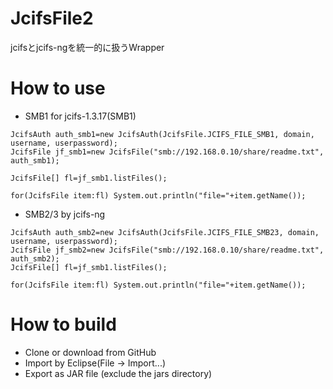# JcifsFile2

jcifsとjcifs-ngを統一的に扱うWrapper


# How to use

- SMB1 for jcifs-1.3.17(SMB1)

```
JcifsAuth auth_smb1=new JcifsAuth(JcifsFile.JCIFS_FILE_SMB1, domain, username, userpassword);
JcifsFile jf_smb1=new JcifsFile("smb://192.168.0.10/share/readme.txt", auth_smb1);

JcifsFile[] fl=jf_smb1.listFiles();

for(JcifsFile item:fl) System.out.println("file="+item.getName());
```

- SMB2/3 by jcifs-ng

```
JcifsAuth auth_smb2=new JcifsAuth(JcifsFile.JCIFS_FILE_SMB23, domain, username, userpassword);
JcifsFile jf_smb2=new JcifsFile("smb://192.168.0.10/share/readme.txt", auth_smb2);
JcifsFile[] fl=jf_smb1.listFiles();

for(JcifsFile item:fl) System.out.println("file="+item.getName());
```
# How to build
- Clone or download from GitHub
- Import by Eclipse(File -> Import...)
- Export as JAR file (exclude the jars directory)
